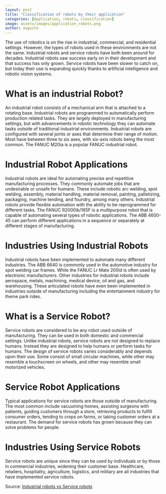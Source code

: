 ```yaml
---
layout: post
title: "Classification of robots by their application"
categories: [Application, robots, classification]
image: assets/images/application_robots.png
author: augusto
---
```


The use of robotics is on the rise in industrial, commercial, and residential settings. However, the types of robots used in these environments are not the same. Industrial robots and service robots have both been around for decades. Industrial robots saw success early on in their development and that success has only grown. Service robots have been slower to catch on, but today their use is expanding quickly thanks to artificial intelligence and robotic vision systems.
# What is an industrial Robot?
An industrial robot consists of a mechanical arm that is attached to a rotating base. Industrial robots are programmed to automatically perform production related tasks. They are largely deployed in manufacturing settings, but with advancements in robotic technology they can automate tasks outside of traditional industrial environments. Industrial robots are configured with several joints or axes that determine their range of motion. Most have between three to six axes, with six-axis robots being the most common. The FANUC M20ia is a popular FANUC industrial robot.
# Industrial Robot Applications
Industrial robots are ideal for automating precise and repetitive manufacturing processes. They commonly automate jobs that are undesirable or unsafe for humans. These include robotic arc welding, spot welding, assembly, material handling, material removal, painting, palletizing, packaging, machine tending, and foundry, among many others. Industrial robots provide flexible automation with the ability to be reprogrammed for different tasks. The FANUC R2000ib/165F is a multipurpose robot that is capable of automating several types of robotic applications. The ABB 4600-45 can perform different applications in a sequence or separately at different stages of manufacturing.
# Industries Using Industrial Robots
Industrial robots have been implemented to automate many different industries. The ABB 6640 is commonly used in the automotive industry for spot welding car frames. While the FANUC Lr Mate 200id is often used by electronic manufacturers. Other industries for industrial robots include aerospace, metals, machining, medical device, oil and gas, and warehousing. These articulated robots have even been implemented in industries outside of manufacturing including the entertainment industry for theme park rides.
# What is a Service Robot?
Service robots are considered to be any robot used outside of manufacturing. They can be used in both domestic and commercial settings. Unlike industrial robots, service robots are not designed to replace humans. Instead they are designed to help humans or perform tasks for humans. The design of service robots varies considerably and depends upon their use. Some consist of small circular machines, while other may resemble a touchscreen on wheels, and other may resemble small motorized vehicles.
# Service Robot Applications
Typical applications for service robots are those outside of manufacturing. The most common include vacuuming homes, assisting surgeons with patients, guiding customers through a store, retrieving products to fulfill consumer orders, tending to crops on farms, or taking customer orders at a restaurant. The demand for service robots has grown because they can solve problems for people.
# Industries Using Service Robots
Service robots are unique since they can be used by individuals or by those in commercial industries, widening their customer base. Healthcare, retailers, hospitality, agriculture, logistics, and military are all industries that have implemented service robots.

Source: 
[Industrial robots vs Service robots](https://robotsdoneright.com/Articles/industrial-robots-vs-service-robots.html "Industrial robots vs Service robots")